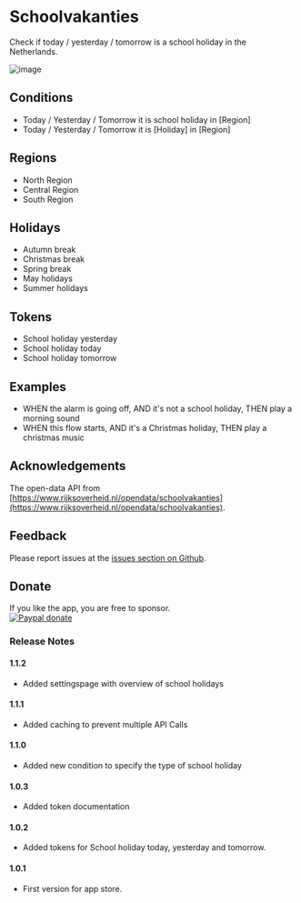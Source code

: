 # Schoolvakanties
Check if today / yesterday / tomorrow is a school holiday in the Netherlands.

![image][storebackdrop]

## Conditions
- Today / Yesterday / Tomorrow it is school holiday in [Region]
- Today / Yesterday / Tomorrow it is [Holiday] in [Region]

## Regions
- North Region
- Central Region
- South Region

## Holidays
- Autumn break
- Christmas break
- Spring break
- May holidays
- Summer holidays

## Tokens
- School holiday yesterday
- School holiday today
- School holiday tomorrow

## Examples
- WHEN the alarm is going off, AND it's not a school holiday, THEN play a morning sound 
- WHEN this flow starts, AND it's a Christmas holiday, THEN play a christmas music 

## Acknowledgements
The open-data API from [https://www.rijksoverheid.nl/opendata/schoolvakanties](https://www.rijksoverheid.nl/opendata/schoolvakanties).

## Feedback
Please report issues at the [issues section on Github](https://github.com/elmarkou/homey.schoolvakanties.nederland/issues).

## Donate
If you like the app, you are free to sponsor.  
[![Paypal donate][pp-donate-image]][pp-donate-link]

### Release Notes

#### 1.1.2
- Added settingspage with overview of school holidays

#### 1.1.1
- Added caching to prevent multiple API Calls

#### 1.1.0
- Added new condition to specify the type of school holiday 

#### 1.0.3
- Added token documentation

#### 1.0.2
- Added tokens for School holiday today, yesterday and tomorrow.

#### 1.0.1
- First version for app store.

[pp-donate-link]: https://www.paypal.me/elmarkouwenhoven
[pp-donate-image]: https://www.paypalobjects.com/webstatic/en_US/i/btn/png/btn_donate_92x26.png
[storebackdrop]: https://github.com/elmarkou/homey.schoolvakanties.nederland/raw/master/assets/images/large.png